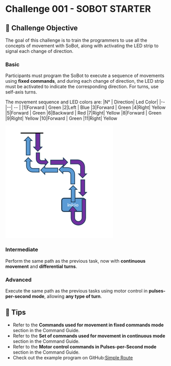 # Challenge 001 - SOBOT STARTER

## 🎯 Challenge Objective
The goal of this challenge is to train the programmers to use all the concepts of movement with SoBot, along with activating the LED strip to signal each change of direction.

### Basic
Participants must program the SoBot to execute a sequence of movements using **fixed commands**, and during each change of direction, the LED strip must be activated to indicate the corresponding direction. For turns, use self-axis turns.

The movement sequence and LED colors are:
|N° | Direction| Led Color|
|--|--| -- |
|1|Forward | Green
|2|Left | Blue
|3|Forward | Green
|4|Right| Yellow
|5|Forward | Green
|6|Backward | Red
|7|Right| Yellow
|8|Forward | Green
|9|Right| Yellow
|10|Forward | Green
|11|Right| Yellow

![Path](./imgs/challenge_001_path.png)

### Intermediate
Perform the same path as the previous task, now with **continuous movement** and **differential turns**.


### Advanced
Execute the same path as the previous tasks using motor control in **pulses-per-second mode**, allowing **any type of turn**.


## 🌟 Tips
- Refer to the **Commands used for movement in fixed commands mode** section in the Command Guide.
- Refer to the **Set of commands used for movement in continuous mode** section in the Command Guide.
- Refer to the **Motor control commands in Pulses-per-Second mode** section in the Command Guide.
- Check out the example program on GitHub:[Simple Route](https://github.com/SolisTecnologia/SoBot-Simple-Route)
